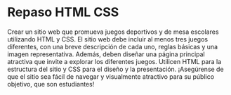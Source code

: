 # Repaso HTML CSS
Crear un sitio web que promueva juegos deportivos y de mesa escolares utilizando HTML y CSS. El sitio web debe incluir al menos tres juegos diferentes, con una breve descripción de cada uno, reglas básicas y una imagen representativa. Además, deben diseñar una página principal atractiva que invite a explorar los diferentes juegos. Utilicen HTML para la estructura del sitio y CSS para el diseño y la presentación. ¡Asegúrense de que el sitio sea fácil de navegar y visualmente atractivo para su público objetivo, que son estudiantes!
